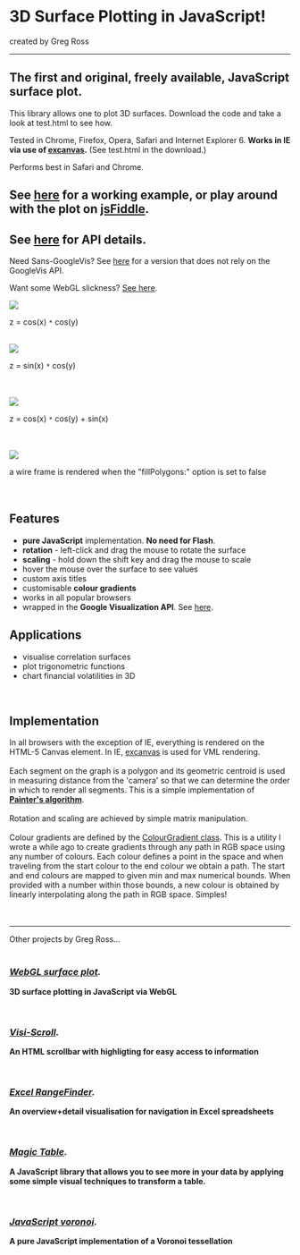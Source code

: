 # 3D Surface Plotting in JavaScript! #

created by Greg Ross

---



## The first and original, freely available, JavaScript surface plot. ##

This library allows one to plot 3D surfaces. Download the code and take a look at test.html to see how.

Tested in Chrome, Firefox, Opera, Safari and Internet Explorer 6. **Works in IE via use of [excanvas](http://code.google.com/p/explorercanvas/).** (See test.html in the download.)

Performs best in Safari and Chrome.

## See [here](http://www.grvisualisation.50webs.com/javascript_surface_plot.html) for a working example, or play around with the plot on [jsFiddle](http://jsfiddle.net/gregross/vTBv3/). ##

## See [here](https://github.com/gregross/javascript-surface-plot/blob/master/googleVizApi.html) for API details. ##

Need Sans-GoogleVis? See [here](http://jsfiddle.net/gregross/3fcvQ/32/) for a version that does not rely on the GoogleVis API.


Want some WebGL slickness? [See here](https://github.com/gregross/webgl-surface-plot).

<a href='http://www.grvisualisation.50webs.com/javascript_surface_plot.html'><img src='https://github.com/gregross/javascript-surface-plot/blob/master/images/screenshot1.png' /></a>

z = cos(x) `*` cos(y)
<br><br>

<img src='https://github.com/gregross/javascript-surface-plot/blob/master/images/screenshot2.png' />

z = sin(x) <code>*</code> cos(y)<br>
<br><br>

<img src='https://github.com/gregross/javascript-surface-plot/blob/master/images/screenshot3.png' />

z = cos(x) <code>*</code> cos(y) + sin(x)<br>
<br><br>

<img src='https://github.com/gregross/javascript-surface-plot/blob/master/images/screenshot4.png' />

a wire frame is rendered when the "fillPolygons:" option is set to false<br>
<br><br>


<h2>Features</h2>

<ul><li><b>pure JavaScript</b> implementation. <b>No need for Flash</b>.<br>
</li><li><b>rotation</b> - left-click and drag the mouse to rotate the surface<br>
</li><li><b>scaling</b> - hold down the shift key and drag the mouse to scale<br>
</li><li>hover the mouse over the surface to see values<br>
</li><li>custom axis titles<br>
</li><li>customisable <b>colour gradients</b>
</li><li>works in all popular browsers<br>
</li><li>wrapped in the <b>Google Visualization API</b>. See <a href='https://github.com/gregross/javascript-surface-plot/blob/master/googleVizApi.html'>here</a>.</li></ul>



<h2>Applications</h2>

<ul><li>visualise correlation surfaces<br>
</li><li>plot trigonometric functions<br>
</li><li>chart financial volatilities in 3D</li></ul>

<br>

<h2>Implementation</h2>

In all browsers with the exception of IE, everything is rendered on the HTML-5 Canvas element. In IE, <a href='http://code.google.com/p/explorercanvas/'>excanvas</a> is used for VML rendering.<br>
<br>
Each segment on the graph is a polygon and its geometric centroid is used in measuring distance from the 'camera' so that we can determine the order in which to render all segments. This is a simple implementation of <b><a href='http://en.wikipedia.org/wiki/Painter%27s_algorithm'>Painter's algorithm</a></b>.<br>
<br>
Rotation and scaling are achieved by simple matrix manipulation.<br>
<br>
Colour gradients are defined by the <a href='https://github.com/gregross/javascript-surface-plot/blob/master/javascript/ColourGradient.js'>ColourGradient class</a>. This is a utility I wrote a while ago to create gradients through any path in RGB space using any number of colours. Each colour defines a point in the space and when traveling from the start colour to the end colour we obtain a path. The start and end colours are mapped to given min and max numerical bounds.  When provided with a number within those bounds, a new colour is obtained by linearly interpolating along the path in RGB space. Simples!<br>
<br>
<br>

<hr />

Other projects by Greg Ross...<br>
<br>
<h3><i><b><a href='https://github.com/gregross/webgl-surface-plot'>WebGL surface plot</a>.</b></i></h3>

<b>3D surface plotting in JavaScript via WebGL</b>


<br>


<h3><i><b><a href='http://www.grvisualisation.50webs.com/visi_scroll.html'>Visi-Scroll</a>.</b></i></h3>

<b>An HTML scrollbar with highligting for easy access to information</b>


<br>

<h3><i><b><a href='http://www.grvisualisation.50webs.com/excelrangefinder.html'>Excel RangeFinder</a>.</b></i></h3>

<b>An overview+detail visualisation for navigation in Excel spreadsheets</b>


<br>

<h3><i><b><a href='http://www.grvisualisation.50webs.com/'>Magic Table</a>.</b></i></h3>

<b>A JavaScript library that allows you to see more in your data by applying some simple visual techniques to transform a table.</b>


<br>

<h3><i><b><a href='http://www.grvisualisation.50webs.com/javascript_voronoi.html'>JavaScript voronoi</a>.</b></i></h3>

<b>A pure JavaScript implementation of a Voronoi tessellation</b>

<br>
